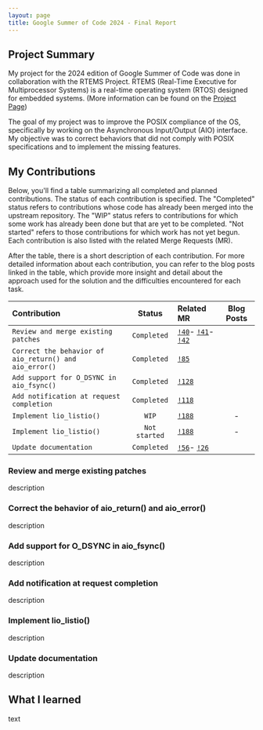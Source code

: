 ```yaml
---
layout: page
title: Google Summer of Code 2024 - Final Report
---
```



## Project Summary 

My project for the 2024 edition of Google Summer of Code was done in collaboration with the RTEMS Project. RTEMS (Real-Time Executive for Multiprocessor Systems) is a real-time operating system (RTOS) designed for embedded systems. (More information can be found on the [Project Page](https://www.rtems.org/))

The goal of my project was to improve the POSIX compliance of the OS, specifically by working on the Asynchronous Input/Output (AIO) interface. My objective was to correct behaviors that did not comply with POSIX specifications and to implement the missing features.

## My Contributions

Below, you'll find a table summarizing all completed and planned contributions. The status of each contribution is specified. 
The "Completed" status refers to contributions whose code has already been merged into the upstream repository. 
The "WIP" status refers to contributions for which some work has already been done but that are yet to be completed. 
"Not started" refers to those contributions for which work has not yet begun. 
Each contribution is also listed with the related Merge Requests (MR).

After the table, there is a short description of each contribution. For more detailed information about each contribution, you can refer to the blog posts linked in the table, which provide more insight and detail about the approach used for the solution and the difficulties encountered for each task.

| Contribution                                                        | Status      | Related MR                                                                | Blog Posts |
| :------------------------------------------------------------------ | :---------: | :------------------------------------------------------------------------ | :--------: |
| `Review and merge existing patches`                                   | `Completed`   | [`!40`](https://gitlab.rtems.org/rtems/rtos/rtems/-/merge_requests/40)-                                                                                      [`!41`](https://gitlab.rtems.org/rtems/rtos/rtems/-/merge_requests/41)-                                                                                      [`!42`](https://gitlab.rtems.org/rtems/rtos/rtems/-/merge_requests/42)      |  |
| `Correct the behavior of aio_return() and aio_error()`                | `Completed`   | [`!85`](https://gitlab.rtems.org/rtems/rtos/rtems/-/merge_requests/85)      |  |
| `Add support for O_DSYNC in aio_fsync()`                              | `Completed`   | [`!128`](https://gitlab.rtems.org/rtems/rtos/rtems/-/merge_requests/128)    |  |
| `Add notification at request completion`                              | `Completed`   | [`!118`](https://gitlab.rtems.org/rtems/rtos/rtems/-/merge_requests/118)    |  |
| `Implement lio_listio()`                                              | `WIP`         | [`!188`](https://gitlab.rtems.org/rtems/rtos/rtems/-/merge_requests/188)    | - |
| `Implement lio_listio()`                                              | `Not started` | [`!188`](https://gitlab.rtems.org/rtems/rtos/rtems/-/merge_requests/188)    | - |
| `Update documentation`                                                | `Completed`   | [`!56`](https://gitlab.rtems.org/rtems/rtos/rtems/-/merge_requests/56)-                                                                                      [`!26`](https://gitlab.rtems.org/rtems/docs/rtems-docs/-/merge_requests/26) |  |

### Review and merge existing patches
description

### Correct the behavior of aio_return() and aio_error()
description

### Add support for O_DSYNC in aio_fsync()
description

### Add notification at request completion
description

### Implement lio_listio()
description

### Update documentation
description


## What I learned

text


